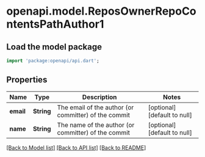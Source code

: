 # openapi.model.ReposOwnerRepoContentsPathAuthor1

## Load the model package
```dart
import 'package:openapi/api.dart';
```

## Properties
Name | Type | Description | Notes
------------ | ------------- | ------------- | -------------
**email** | **String** | The email of the author (or committer) of the commit | [optional] [default to null]
**name** | **String** | The name of the author (or committer) of the commit | [optional] [default to null]

[[Back to Model list]](../README.md#documentation-for-models) [[Back to API list]](../README.md#documentation-for-api-endpoints) [[Back to README]](../README.md)


